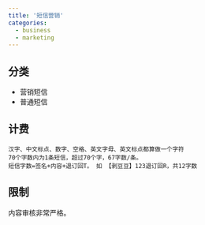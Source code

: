 ```yaml
---
title: '短信营销'
categories:
  - business
  - marketing
---
```


## 分类
  * 营销短信
  * 普通短信
## 计费
  ```
  汉字、中文标点、数字、空格、英文字母、英文标点都算做一个字符
  70个字数内为1条短信，超过70个字，67字数/条。
  短信字数=签名+内容+退订回T。 如 【剥豆豆】123退订回R，共12字数
  ```
## 限制
内容审核非常严格。
